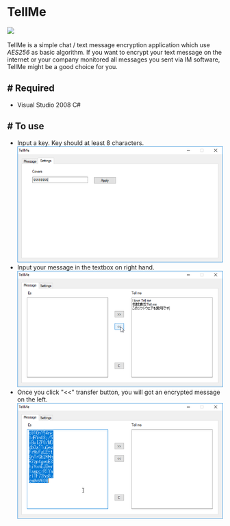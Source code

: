 # TellMe
[![][license img]][license]

TellMe is a simple chat / text message encryption application which use *AES256* as basic algorithm.
If you want to encrypt your text message on the internet or your company monitored all messages you sent via IM software, TellMe might be a good choice for you.

## # Required
- Visual Studio 2008 C#

## # To use
- Input a key. Key should at least 8 characters.
![Main000](https://github.com/uguisu/TellMe/blob/master/Main000.png)
- Input your message in the textbox on right hand.
![Main001](https://github.com/uguisu/TellMe/blob/master/Main001.png)
- Once you click "<<" transfer button, you will got an encrypted message on the left.
![Main002](https://github.com/uguisu/TellMe/blob/master/Main002.png)

[license]:<http://www.apache.org/licenses/LICENSE-2.0>
[license img]:https://img.shields.io/badge/license-Apache%202-blue.svg
